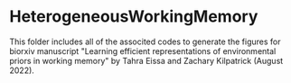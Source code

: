 # HeterogeneousWorkingMemory

This folder includes all of the associted codes to generate the figures for biorxiv manuscript "Learning efficient representations of environmental priors in working memory" by 
Tahra Eissa and Zachary Kilpatrick (August 2022). 
